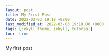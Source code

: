 ```yaml
---
layout: post
title: My First Post
date: 2022-03-03 19:18 +0800
last_modified_at: 2022-03-03 19:18.00 +0800
tags: [jekyll theme, jekyll, tutorial]
toc:  true
---
```

My first post

